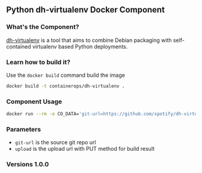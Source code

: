 ## Python dh-virtualenv Docker Component

### What's the Component?
[dh-virtualenv](https://github.com/spotify/dh-virtualenv) is a tool that aims to combine Debian packaging with self-contained virtualenv based Python deployments.

### Learn how to build it?
Use the `docker build` command build the image
```bash
docker build -t containerops/dh-virtualenv .
```

### Component Usage
```bash
docker run --rm -e CO_DATA='git-url=https://github.com/spotify/dh-virtualenv.git upload=https://hub.opshub.sh/binary/v1/containerops/component/binary/v0.1/dh-virtualenv' containerops/dh-virtualenv
```

### Parameters
- `git-url` is the source git repo url
- `upload` is the upload url with PUT method for build result

### Versions 1.0.0

